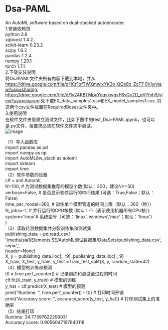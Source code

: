 # Dsa-PAML
An AutoML software based on dual-stacked autoencoder.    
1.安装依赖包  
python                    3.8  
xgboost                   1.4.2     
scikit-learn              0.23.2                     
scipy                     1.6.2   
pandas                    1.2.4   
numpy                     1.20.1   
torch                             1.7.1  
2.下载安装说明  
将DsaPAML文件夹所有内容下载到本地，并从  https://drive.google.com/file/d/1Cr1bfTWXmwlxYK3o_QQx8o_ZcF7_0VIy/view?usp=sharing,   
https://drive.google.com/file/d/1v24KBTMpuYoqvkwgvF6sQy2D_qVIYnh9/view?usp=sharing 处下载EX_data_samples1.csv和EX_model_samples1.csv,
将这两个csv文件放置在RequiredBases文件夹中。  
3.使用说明  
在软件文件夹里建立测试文件，比如下图中的test_Dsa-PAML.ipynb，也可以是.py文件，但要求必须在软件文件夹中测试。  
![image](https://user-images.githubusercontent.com/42956088/158143533-e3f20206-e58d-47c3-96eb-620e5ab411d0.png)


（1）导入函数库  
import pandas as pd  
import numpy as np  
import AutoML8w_stack as automl  
import sklearn  
import time   
（2）软件参数的设置  
clf = aml.Automl(  
N=100, # 为测试数据集推荐的模型个数(默认：200，建议N>=50)  
    verbose=False, # 是否显示软件运行的中间结果 (可选：True,False；默认：False)  
time_per_model=360, # 训练单个模型管道的时间上限（默认：360（秒））                
N_jobs=-1, # 并行运行的CPU核数 (默认：-1（表示使用机器所有CPU核）)  
system='linux'# 系统型号（可选：'linux','windows','mac'；默认：'linux'）  
)  
（3）读取待测数据集并分裂训练集和测试集  
publishing_data = pd.read_csv(  
'/media/sia1/Elements SE/AutoML测试数据集/DataSets/publishing_data.csv',  
sep=',',  
header=None)  
X, y = publishing_data.iloc[:, :9], publishing_data.iloc[:, 9]  
X_train, X_test, y_train, y_test = train_test_split(X, y, random_state=42)  
（4）模型的训练和预测  
t0 = time.perf_counter() # 记录训练和测试全过程的时间  
clf.fit(X_train, y_train) # 模型的训练  
y_hat = clf.predict(X_test) # 模型的预测  
print("Runtime: ", time.perf_counter() - t0) # 打印时间开销  
print("Accuracy score: ", accuracy_score(y_test, y_hat)) # 打印测试集上的准确率  
（5）结果打印  
Runtime:  34.77397622299031  
Accuracy score:  0.9056047197640118  

